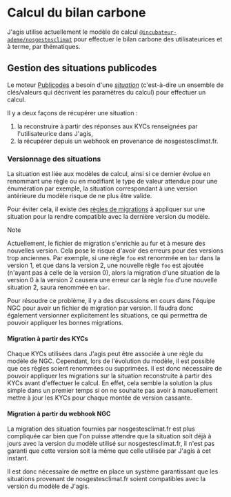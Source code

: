 # Calcul du bilan carbone

J'agis utilise actuellement le modèle de calcul
[`@incubateur-ademe/nosgestesclimat`](https://publi.codes/@incubateur-ademe/nosgestesclimat)
pour effectuer le bilan carbone des utilisateurices et à terme, par
thématiques.

## Gestion des situations publicodes

Le moteur [Publicodes](https://publi.codes) a besoin d'une
[_situation_](https://publi.codes/docs/api/publicodes/type-aliases/situation#example)
(c'est-à-dire un ensemble de clés/valeurs qui décrivent les paramètres du
calcul) pour effectuer un calcul.

Il y a deux façons de récupérer une situation :

1. la reconstruire à partir des réponses aux KYCs renseignées par
   l'utilisateurice dans J'agis,
2. la récupérer depuis un webhook en provenance de nosgestesclimat.fr.

### Versionnage des situations

La situation est liée aux modèles de calcul, ainsi si ce dernier évolue en
renommant une règle ou en modifiant le type de valeur attendue pour une
énumération par exemple, la situation correspondant à une version antérieure du
modèle risque de ne plus être valide.

Pour éviter cela, il existe des [règles de
migrations](https://github.com/incubateur-ademe/nosgestesclimat/blob/preprod/migration/migration.yaml)
à appliquer sur une situation pour la rendre compatible avec la dernière
version du modèle.

> [!NOTE]
> Actuellement, le fichier de migration s'enrichie au fur et à mesure des
> nouvelles version. Cela pose le risque d'avoir des erreurs pour des versions
> trop anciennes. Par exemple, si une règle `foo` est renommée en `bar` dans la
> version 1, et que dans la version 2, une nouvelle règle `foo` est ajoutée
> (n'ayant pas à celle de la version 0), alors la migration d'une situation de
> la version 0 à la version 2 causera une erreur car la règle `foo` d'une
> nouvelle situation 2, saura renommée en `bar`.
>
> Pour résoudre ce problème, il y a des discussions en cours dans l'équipe NGC
> pour avoir un fichier de migration par version. Il faudra donc également
> versionner explicitement les situations, ce qui permettra de pouvoir
> appliquer les bonnes migrations.

#### Migration à partir des KYCs

Chaque KYCs utilisées dans J'agis peut être associée à une règle du modèle de
NGC. Cependant, lors de l'évolution du modèle, il est possible que ces règles
soient renommées ou supprimées. Il est donc nécessaire de pouvoir appliquer les
migrations sur la situation reconstruite à partir des KYCs avant d'effectuer le
calcul. En effet, cela semble la solution la plus simple dans un premier temps
si on ne souhaite pas avoir à manuellement mettre à jour les KYCs pour chaque
montée de version cassante.

#### Migration à partir du webhook NGC

La migration des situation fournies par nosgestesclimat.fr est plus compliquée
car bien que l'on puisse attendre que la situation soit déjà à jours avec la
version du modèle utilisé sur nosgestesclimat.fr, il n'est pas garanti que
cette version soit la même que celle utilisée par J'agis à cet instant.

Il est donc nécessaire de mettre en place un système garantissant que les
situations provenant de nosgestesclimat.fr soient compatibles avec la version
du modèle de J'agis.
